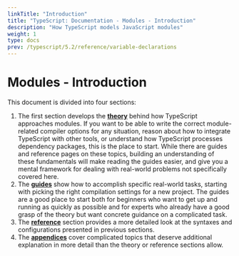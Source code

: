 ```yaml
---
linkTitle: "Introduction"
title: "TypeScript: Documentation - Modules - Introduction"
description: "How TypeScript models JavaScript modules"
weight: 1
type: docs
prev: /typescript/5.2/reference/variable-declarations
---
```


# Modules - Introduction

This document is divided into four sections:

1. The first section develops the [**theory**](/typescript/5.2/modules-reference/theory) behind how TypeScript approaches modules. If you want to be able to write the correct module-related compiler options for any situation, reason about how to integrate TypeScript with other tools, or understand how TypeScript processes dependency packages, this is the place to start. While there are guides and reference pages on these topics, building an understanding of these fundamentals will make reading the guides easier, and give you a mental framework for dealing with real-world problems not specifically covered here.
2. The [**guides**](/typescript/5.2/modules-reference/guides/choosing-compiler-options) show how to accomplish specific real-world tasks, starting with picking the right compilation settings for a new project. The guides are a good place to start both for beginners who want to get up and running as quickly as possible and for experts who already have a good grasp of the theory but want concrete guidance on a complicated task.
3. The [**reference**](/typescript/5.2/modules-reference/reference) section provides a more detailed look at the syntaxes and configurations presented in previous sections.
4. The [**appendices**](/typescript/5.2/modules-reference/appendices/esm-cjs-interop) cover complicated topics that deserve additional explanation in more detail than the theory or reference sections allow.
